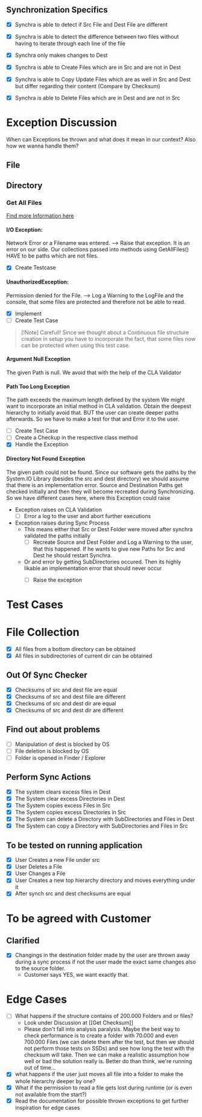 ## Synchronization Specifics

- [x] Synchra is able to detect if Src File and Dest File are different
- [x] Synchra is able to detect the difference between two files without having to iterate through each line of the file

- [x] Synchra only makes changes to Dest
- [x] Synchra is able to Create Files which are in Src and are not in Dest
- [x] Synchra is able to Copy Update Files which are as well in Src and Dest but differ regarding their content (Compare by Checksum)
- [x] Synchra is able to Delete Files which are in Dest and are not in Src

# Exception Discussion
When can Exceptions be thrown and what does it mean in our context? Also how we wanna handle them?

## File

## Directory
### Get All Files
[Find more Information here](https://learn.microsoft.com/de-de/dotnet/api/system.io.directory.getfiles?view=net-8.0)
#### I/O Exception: 
Network Error or a Filename was entered.
--> Raise that exception. It is an error on our side. Our collections passed into methods using GetAllFiles() HAVE to be paths which are not files.
- [x] Create Testcase

#### UnauthorizedException:
Permission denied for the File.
--> Log a Warning to the LogFile and the console, that some files are protected and therefore not be able to read.
- [x] Implement
- [ ] Create Test Case

>[!Note] Carefull!
>Since we thought about a Continuous file structure creation in setup you have to incorporate the fact, that some files now can be protected when using this test case. 

#### Argument Null Exception
The given Path is null.
We avoid that with the help of the CLA Validator

#### Path Too Long Exception
The path exceeds the maximum length defined by the system 
We might want to incorporate an initial method in CLA validation. Obtain the deepest hierarchy to initially avoid that.
BUT the user can create deeper paths afterwards. So we have to make a test for that and Error it to the user.
- [ ] Create Test Case
- [ ] Create a Checkup in the respective class method
- [x] Handle the Exception

#### Directory Not Found Exception
The given path could not be found.
Since our software gets the paths by the System.IO Library (besides the src and dest directory) we should assume that there is an implementation error. 
Source and Destination Paths get checked initially and then they will become recreated during Synchronizing. So we have different cases here, where this Exception could raise

- Exception raises on CLA Validation
	- [ ] Error a log to the user and abort further executions
- Exception raises during Sync Process
	- This means either that Src or Dest Folder were moved after synchra validated the paths initially
		- [ ] Recreate Source and Dest Folder and Log a Warning to the user, that this happened. If he wants to give new Paths for Src and Dest he should restart Synchra.
	- Or and error by getting SubDirectories occured. Then its highly likable an implementation error that should never occur
		- [ ] Raise the exception 


# Test Cases

# File Collection
- [x] All files from a bottom directory can be obtained
- [x] All files in subdirectories of current dir can be obtained
## Out Of Sync Checker
- [x] Checksums of src and dest file are equal
- [x] Checksums of src and dest fiile are different
- [x] Checksums of src and dest dir are equal
- [x] Checksums of src and dest dir are different

## Find out about problems
- [ ] Manipulation of dest is blocked by OS 
- [ ] File deletion is blocked by OS
- [ ] Folder is opened in Finder / Explorer

## Perform Sync Actions
- [x] The system clears excess files in Dest
- [x] The System clear excess Directories in Dest
- [x] The System copies excess Files in Src
- [x] The System copies excess Directories in Src
- [x] The System can delete a Directory with SubDirectories and Files in Dest
- [x] The System can copy a Directory with SubDirectories and Files in Src

## To be tested on running application

- [x] User Creates a new File under src
- [x] User Deletes a File
- [x] User Changes a File
- [x] User Creates a new top hierarchy directory and moves everything under it
- [x] After synch src and dest checksums are equal

# To be agreed with Customer

## Clarified
- [x] Changings in the destination folder made by the user are thrown away during a sync process if not the user made the exact same changes also to the source folder.
	- Customer says YES, we want exactly that. 

# Edge Cases
- [ ] What happens if the structure contains of 200.000 Folders and or files?
	- Look under Discussion at [[Get Checksum]]
	- Please don't fall into analysis paralysis. Maybe the best way to check performance is to create a folder with 70.000 and even 700.000 Files (we can delete them after the test, but then we should not perform those tests on SSDs) and see how long the test with the checksum will take. 
	  Then we can make a realistic assumption how well or bad the solution really is. 
	  Better do than think, we're running out of time... 
- [x] what happens if the user just moves all file into a folder to make the whole hierarchy deeper by one?
- [x] What if the permission to read a file gets lost during runtime (or is even not available from the start?)
- [x] Read the documentation for possible thrown exceptions to get further inspiration for edge cases